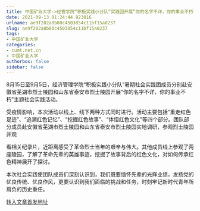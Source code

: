 ```yaml
---
title: 中国矿业大学->经管学院“积极实践小分队”实践团开展“你的名字不详，你的事业不朽”主题活动 | cumt.net.cn
date: 2021-09-13 01:24:44.923816
urlname: ae9f202a8b80c4503854c11bf15a0237
slug: ae9f202a8b80c4503854c11bf15a0237
tags: 
- 中国矿业大学
categories:
- cumt.net.cn
- 中国矿业大学
authorbox: false
sidebar: false
---
```

8月15日至9月5日，经济管理学院“积极实践小分队”暑期社会实践团成员分别赴安徽省芜湖市烈士陵园和山东省泰安市烈士陵园开展“你的名字不详，你的事业不朽”主题社会实践活动。

受疫情影响，本次活动以线上、线下两种方式同时进行。活动主要包括“重走红色足迹”、“追溯红色记忆”、“挖掘红色故事”、“体悟红色文化”等四个部分。团队部分成员赴安徽省芜湖市烈士陵园和山东省泰安市烈士陵园实地调研，参观烈士陵园并观
<!--more-->
看相关纪录片，近距离感受了革命烈士当年的艰辛与伟大。其他成员线上参观了两座陵园，了解了革命先辈的英雄事迹，挖掘了故事背后的红色文化，对如何传承红色精神展开了探讨。

本次社会实践使团队成员们深刻认识到，我们既要缅怀先辈的光辉业绩，发扬党的优良传统、优良作风，更要认识到我们面临的挑战和任务，时刻牢记新时代青年所肩负的历史重任。



[转入文章首发地址](http://xwzx.cumt.edu.cn/41/2e/c523a606510/page.htm)